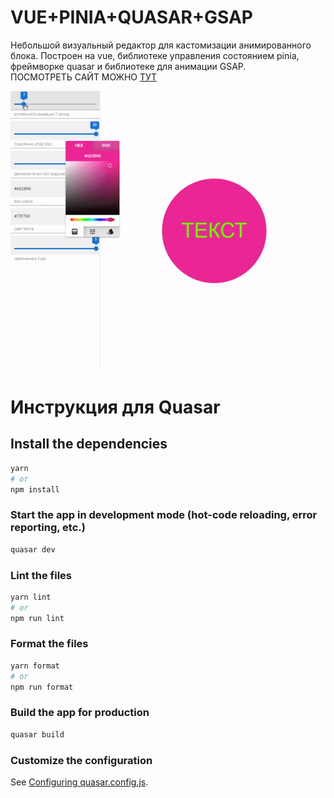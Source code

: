 # VUE+PINIA+QUASAR+GSAP
Небольшой визуальный редактор для кастомизации анимированного блока. Построен на vue, библиотеке управления состоянием pinia, фреймворке quasar и библиотеке для анимации GSAP.  
ПОСМОТРЕТЬ САЙТ МОЖНО [ТУТ](https://project-3.newexp.xyz/)  

![DEMO](public/gif/demo.gif)

# Инструкция для Quasar

## Install the dependencies
```bash
yarn
# or
npm install
```

### Start the app in development mode (hot-code reloading, error reporting, etc.)
```bash
quasar dev
```


### Lint the files
```bash
yarn lint
# or
npm run lint
```


### Format the files
```bash
yarn format
# or
npm run format
```



### Build the app for production
```bash
quasar build
```

### Customize the configuration
See [Configuring quasar.config.js](https://v2.quasar.dev/quasar-cli-vite/quasar-config-js).
